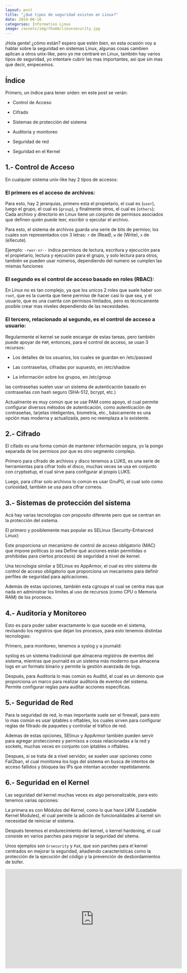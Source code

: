 ```yaml
---
layout: post
title: "¿Qué tipos de seguridad existen en Linux?"
date: 2024-06-16
categories: Informativo Linux
image: /assets/img/thumb/linuxsecurity.jpg
---
```


¡Hola gente! ¿cómo están? espero que estén bien, en esta ocasión voy a hablar sobre la seguridad en sistemas Linux, algunas cosas cambien aplican a otros unix-like, pero yo me centraré en Linux, también hay varios tipos de seguridad, yo intentare cubrir las mas importantes, así que sin mas que decir, empecemos.

## Índice

Primero, un índice para tener orden:
en este post se verán:

- Control de Acceso

- Cifrado

- Sistemas de protección del sistema

- Auditoría y monitoreo

- Seguridad de red

- Seguridad en el Kernel

## 1.- Control de Acceso

En cualquier sistema unix-like hay 2 tipos de accesos:

### El primero es el acceso de archivos:

Para esto, hay 2 jerarquías, primero esta el propietario, el cual es (`user`), luego el grupo, el cual es (`group`), y finalmente otros, el cual es (`others`); Cada archivo y directorio en Linux tiene un conjunto de permisos asociados que definen quién puede leer, escribir o ejecutar el archivo.

Para esto, el sistema de archivos guarda una serie de bits de permiso; los cuales son representados con 3 letras:
`r` de (Read), `w` de (Write), `x` de (eXecute).

Ejemplo: `-rwxr-xr--` indica permisos de lectura, escritura y ejecución para el propietario, lectura y ejecución para el grupo, y solo lectura para otros, también se pueden usar números, dependiendo del numero se cumplen las mismas funciones

### El segundo es el control de acceso basado en roles (RBAC):

En Linux no es tan complejo, ya que los unicos 2 roles que suele haber son `root`, que es la cuenta que tiene permiso de hacer casi lo que sea, y el usuario, que es una cuenta con permisos limitados, pero es técnicamente posible crear mas niveles dependiendo de las necesidades.

### El tercero, relacionado al segundo, es el control de acceso a usuario:

Regularmente el kernel se suele encargar de estas tareas, pero también puede apoyar de `PAM`, entonces, para el control de acceso, se usan 3 recursos:

- Los detalles de los usuarios, los cuales se guardan en /etc/passwd

- Las contraseñas, cifradas por supuesto, en /etc/shadow

- La información sobre los grupos, en /etc/group

las contraseñas suelen usar un sistema de autenticación basado en contraseñas con hash seguro (SHA-512, bcrypt, etc.)

Actualmente es muy común que se use PAM como apoyo, el cual permite configurar diversos métodos de autenticación, como autenticación de contraseñas, tarjetas inteligentes, biometría, etc., básicamente es una opción mas moderna y actualizada, pero no reemplaza a lo existente.

## 2.- Cifrado

El cifado es una forma común de mantener información segura, yo la pongo separada de los permisos por que es otro segmento complejo.

Primero para cifrado de archivos y disco tenemos a LUKS, es una serie de herramientas para cifrar todo el disco, muchas veces se usa en conjunto con cryptsetup, el cual sirve para configurar al propio LUKS.

Luego, para cifrar solo archivos lo común es usar GnuPG, el cual solo como curiosidad, también se usa para cifrar correos.

## 3.- Sistemas de protección del sistema

Acá hay varias tecnologías con proposito diferente pero que se centran en la protección del sistema.

El primero y posiblemente mas popular es SELinux (Security-Enhanced Linux):

Este proporciona un mecanismo de control de acceso obligatorio (MAC) que impone políticas (o sea Define qué acciones están permitidas o prohibidas para ciertos procesos) de seguridad a nivel de kernel.

Una tecnologia similar a SELinux es AppArmor, el cual es otro sistema de control de acceso obligatorio que proporciona un mecanismo para definir perfiles de seguridad para aplicaciones.

Además de estas opciones, también esta cgroups el cual se centra mas que nada en administrar los limites al uso de recursos (como CPU o Memoria RAM) de los procesos.

## 4.- Auditoría y Monitoreo

Esto es para poder saber exactamente lo que sucede en el sistema, revisando los registros que dejan los procesos, para esto tenemos distintas tecnologias:

Primero, para monitoreo, tenemos a syslog y a journald:

syslog es un sistema tradicional que almacena registros de eventos del sistema, mientras que journald es un sistema más moderno que almacena logs en un formato binario y permite la gestión avanzada de logs.

Después, para Auditoría lo mas común es Auditd, el cual es un demonio que proporciona un marco para realizar auditoría de eventos del sistema. Permite configurar reglas para auditar acciones específicas.

## 5.- Seguridad de Red

Para la seguridad de red, lo mas importante suele ser el firewall, para esto lo mas común es usar iptables o nftables, los cuales sirven para configurar reglas de filtrado de paquetes y controlar el tráfico de red.

Ademas de estas opciones, SElinux y AppArmor también pueden servir para agregar protecciones y permisos a cosas relacionadas a la red y sockets, muchas veces en conjunto con iptables o nftables.

Despues, si se trata de a nivel servidor, se suelen usar opciones como Fail2ban, el cual monitorea los logs del sistema en busca de intentos de acceso fallidos y bloquea las IPs que intentan acceder repetidamente.

## 6.- Seguridad en el Kernel

Las seguridad del kernel muchas veces es algo personalizable, para esto tenemos varias opciones:

La primera es con Módulos del Kernel, como lo que hace LKM (Loadable Kernel Modules), el cual permite la adición de funcionalidades al kernel sin necesidad de reiniciar el sistema.

Después tenemos el endurecimiento del kernel, o kernel hardening, el cual consiste en varios parches para mejorar la seguridad del sitema.

Unos ejemplos son `Grsecurity` y `PaX`, que son parches para el kernel centrados en mejorar la seguridad, añadiendo características como la protección de la ejecución del código y la prevención de desbordamientos de búfer.

<iframe width="560" height="315" class="ytvideo" src="https://www.youtube-nocookie.com/embed/S5CdTCtNGY8?si=s6KBDVWeLFTrfTvW" title="YouTube video player" frameborder="0" allow="accelerometer; autoplay; clipboard-write; encrypted-media; gyroscope; picture-in-picture; web-share" referrerpolicy="strict-origin-when-cross-origin" allowfullscreen></iframe>